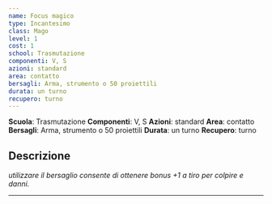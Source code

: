 ```yaml
---
name: Focus magico
type: Incantesimo
class: Mago
level: 1
cost: 1
school: Trasmutazione
componenti: V, S
azioni: standard
area: contatto
bersagli: Arma, strumento o 50 proiettili
durata: un turno
recupero: turno
---
```

**Scuola**: Trasmutazione
**Componenti**: V, S
**Azioni**: standard
**Area**: contatto
**Bersagli**: Arma, strumento o 50 proiettili
**Durata**: un turno
**Recupero**: turno

**Descrizione**
-

*utilizzare il bersaglio consente di ottenere bonus +1 a tiro per colpire e danni.*

---